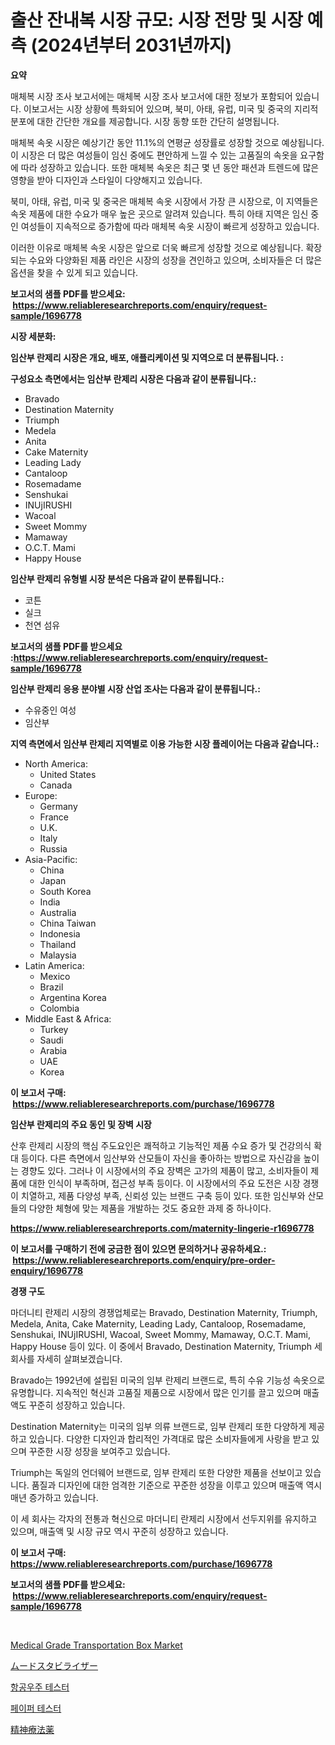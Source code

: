 <p><h1>출산 잔내복 시장 규모: 시장 전망 및 시장 예측 (2024년부터 2031년까지)</h1></p><p><strong>요약</strong></p>
<p><p>매체복 시장 조사 보고서에는 매체복 시장 조사 보고서에 대한 정보가 포함되어 있습니다. 이보고서는 시장 상황에 특화되어 있으며, 북미, 아태, 유럽, 미국 및 중국의 지리적 분포에 대한 간단한 개요를 제공합니다. 시장 동향 또한 간단히 설명됩니다.</p><p>매체복 속옷 시장은 예상기간 동안 11.1%의 연평균 성장률로 성장할 것으로 예상됩니다. 이 시장은 더 많은 여성들이 임신 중에도 편안하게 느낄 수 있는 고품질의 속옷을 요구함에 따라 성장하고 있습니다. 또한 매체복 속옷은 최근 몇 년 동안 패션과 트렌드에 많은 영향을 받아 디자인과 스타일이 다양해지고 있습니다.</p><p>북미, 아태, 유럽, 미국 및 중국은 매체복 속옷 시장에서 가장 큰 시장으로, 이 지역들은 속옷 제품에 대한 수요가 매우 높은 곳으로 알려져 있습니다. 특히 아태 지역은 임신 중인 여성들이 지속적으로 증가함에 따라 매체복 속옷 시장이 빠르게 성장하고 있습니다.</p><p>이러한 이유로 매체복 속옷 시장은 앞으로 더욱 빠르게 성장할 것으로 예상됩니다. 확장되는 수요와 다양화된 제품 라인은 시장의 성장을 견인하고 있으며, 소비자들은 더 많은 옵션을 찾을 수 있게 되고 있습니다.</p></p>
<p><strong>보고서의 샘플 PDF를 받으세요: &nbsp;<a href="https://www.reliableresearchreports.com/enquiry/request-sample/1696778">https://www.reliableresearchreports.com/enquiry/request-sample/1696778</a></strong></p>
<p><strong>시장 세분화:</strong></p>
<p><strong> 임산부 란제리 시장은 개요, 배포, 애플리케이션 및 지역으로 더 분류됩니다. :</strong></p>
<p><strong>구성요소 측면에서는 임산부 란제리 시장은 다음과 같이 분류됩니다.:</strong></p>
<p><ul><li>Bravado</li><li>Destination Maternity</li><li>Triumph</li><li>Medela</li><li>Anita</li><li>Cake Maternity</li><li>Leading Lady</li><li>Cantaloop</li><li>Rosemadame</li><li>Senshukai</li><li>INUjIRUSHI</li><li>Wacoal</li><li>Sweet Mommy</li><li>Mamaway</li><li>O.C.T. Mami</li><li>Happy House</li></ul></p>
<p><strong> 임산부 란제리 유형별 시장 분석은 다음과 같이 분류됩니다.:</strong></p>
<p><ul><li>코튼</li><li>실크</li><li>천연 섬유</li></ul></p>
<p><strong>보고서의 샘플 PDF를 받으세요 :<a href="https://www.reliableresearchreports.com/enquiry/request-sample/1696778">https://www.reliableresearchreports.com/enquiry/request-sample/1696778</a></strong></p>
<p><strong> 임산부 란제리 응용 분야별 시장 산업 조사는 다음과 같이 분류됩니다.:</strong></p>
<p><ul><li>수유중인 여성</li><li>임산부</li></ul></p>
<p><strong>지역 측면에서 임산부 란제리 지역별로 이용 가능한 시장 플레이어는 다음과 같습니다.:</strong></p>
<p><ul>
    <li>
        North America:
        <ul>
            <li>United States</li>
            <li>Canada</li>
        </ul>
    </li>
    <li>
        Europe:
        <ul>
            <li>Germany</li>
            <li>France</li>
            <li>U.K.</li>
            <li>Italy</li>
            <li>Russia</li>
        </ul>
    </li>
    <li>
        Asia-Pacific:
        <ul>
            <li>China</li>
            <li>Japan</li>
            <li>South Korea</li>
            <li>India</li>
            <li>Australia</li>
            <li>China Taiwan</li>
            <li>Indonesia</li>
            <li>Thailand</li>
            <li>Malaysia</li>
        </ul>
    </li>
    <li>
        Latin America:
        <ul>
            <li>Mexico</li>
            <li>Brazil</li>
            <li>Argentina Korea</li>
            <li>Colombia</li>
        </ul>
    </li>
    <li>
        Middle East & Africa:
        <ul>
            <li>Turkey</li>
            <li>Saudi</li>
            <li>Arabia</li>
            <li>UAE</li>
            <li>Korea</li>
        </ul>
    </li>
    </ul></p>
<p><strong>이 보고서 구매: &nbsp;<a href="https://www.reliableresearchreports.com/purchase/1696778">https://www.reliableresearchreports.com/purchase/1696778</a></strong></p>
<p><strong>임산부 란제리의 주요 동인 및 장벽 시장</strong></p>
<p><p>산후 란제리 시장의 핵심 주도요인은 쾌적하고 기능적인 제품 수요 증가 및 건강의식 확대 등이다. 다른 측면에서 임산부와 산모들이 자신을 좋아하는 방법으로 자신감을 높이는 경향도 있다. 그러나 이 시장에서의 주요 장벽은 고가의 제품이 많고, 소비자들이 제품에 대한 인식이 부족하며, 접근성 부족 등이다. 이 시장에서의 주요 도전은 시장 경쟁이 치열하고, 제품 다양성 부족, 신뢰성 있는 브랜드 구축 등이 있다. 또한 임신부와 산모들의 다양한 체형에 맞는 제품을 개발하는 것도 중요한 과제 중 하나이다.</p></p>
<p><strong><a href="https://www.reliableresearchreports.com/maternity-lingerie-r1696778">https://www.reliableresearchreports.com/maternity-lingerie-r1696778</a></strong></p>
<p><strong>이 보고서를 구매하기 전에 궁금한 점이 있으면 문의하거나 공유하세요.: &nbsp;<a href="https://www.reliableresearchreports.com/enquiry/pre-order-enquiry/1696778">https://www.reliableresearchreports.com/enquiry/pre-order-enquiry/1696778</a></strong></p>
<p><strong>경쟁 구도</strong></p>
<p><p>마더니티 란제리 시장의 경쟁업체로는 Bravado, Destination Maternity, Triumph, Medela, Anita, Cake Maternity, Leading Lady, Cantaloop, Rosemadame, Senshukai, INUjIRUSHI, Wacoal, Sweet Mommy, Mamaway, O.C.T. Mami, Happy House 등이 있다. 이 중에서 Bravado, Destination Maternity, Triumph 세 회사를 자세히 살펴보겠습니다.</p><p>Bravado는 1992년에 설립된 미국의 임부 란제리 브랜드로, 특히 수유 기능성 속옷으로 유명합니다. 지속적인 혁신과 고품질 제품으로 시장에서 많은 인기를 끌고 있으며 매출액도 꾸준히 성장하고 있습니다.</p><p>Destination Maternity는 미국의 임부 의류 브랜드로, 임부 란제리 또한 다양하게 제공하고 있습니다. 다양한 디자인과 합리적인 가격대로 많은 소비자들에게 사랑을 받고 있으며 꾸준한 시장 성장을 보여주고 있습니다.</p><p>Triumph는 독일의 언더웨어 브랜드로, 임부 란제리 또한 다양한 제품을 선보이고 있습니다. 품질과 디자인에 대한 엄격한 기준으로 꾸준한 성장을 이루고 있으며 매출액 역시 매년 증가하고 있습니다.</p><p>이 세 회사는 각자의 전통과 혁신으로 마더니티 란제리 시장에서 선두지위를 유지하고 있으며, 매출액 및 시장 규모 역시 꾸준히 성장하고 있습니다.</p></p>
<p><strong>이 보고서 구매: &nbsp; <a href="https://www.reliableresearchreports.com/purchase/1696778">https://www.reliableresearchreports.com/purchase/1696778</a></strong></p>
<p><strong>보고서의 샘플 PDF를 받으세요: &nbsp;<a href="https://www.reliableresearchreports.com/enquiry/request-sample/1696778">https://www.reliableresearchreports.com/enquiry/request-sample/1696778</a></strong><strong></strong></p>
<p>&nbsp;</p>
<p><p><a href="https://github.com/Sinjinluong3e0awx2m195k76/Market-Research-Report-List-2/blob/main/medical-grade-transportation-box-market.md">Medical Grade Transportation Box Market</a></p><p><a href="https://medium.com/@elishelacruz56456/%E3%83%A0%E3%83%BC%E3%83%89%E5%AE%89%E5%AE%9A%E5%89%A4%E5%B8%82%E5%A0%B4%E3%81%AF-%E5%B8%82%E5%A0%B4%E3%82%B7%E3%82%A7%E3%82%A2-%E3%82%B5%E3%82%A4%E3%82%BA-2031%E5%B9%B4%E3%81%BE%E3%81%A7%E3%81%AE%E4%BA%88%E6%B8%AC%E3%81%AB%E7%84%A6%E7%82%B9%E3%82%92%E5%BD%93%E3%81%A6%E3%81%A6%E3%81%84%E3%81%BE%E3%81%99-3ab8bf96542b">ムードスタビライザー</a></p><p><a href="https://medium.com/@fredajerde/2024%EB%85%84%EB%B6%80%ED%84%B0-2031%EB%85%84%EA%B9%8C%EC%A7%80%EC%9D%98-%EA%B8%B0%EA%B0%84%EC%9D%84-%EB%8C%80%EC%83%81%EC%9C%BC%EB%A1%9C-%ED%95%9C-%ED%95%AD%EA%B3%B5%EC%9A%B0%EC%A3%BC-%EC%8B%9C%ED%97%98%EA%B8%B0-%EC%8B%9C%EC%9E%A5-%EB%B6%84%EC%84%9D-%EB%B0%8F-%ED%81%AC%EA%B8%B0-%EC%98%88%EC%B8%A1-f37a0d702e6f">항공우주 테스터</a></p><p><a href="https://medium.com/@sophieinleeds/%ED%8E%98%EC%9D%B4%ED%8D%BC-%ED%85%8C%EC%8A%A4%ED%8A%B8-%EC%8B%9C%EC%9E%A5-%EC%8B%9C%EC%9E%A5-cagr-%EC%8B%9C%EC%9E%A5-%ED%8A%B8%EB%A0%8C%EB%93%9C-%EB%B0%8F-%EC%84%B1%EC%9E%A5-%EC%A0%84%EB%9E%B5%EC%97%90-%EB%8C%80%ED%95%9C-%ED%86%B5%EC%B0%B0%EB%A0%A5-88a8d96bafc3">페이퍼 테스터</a></p><p><a href="https://medium.com/@alliegrater55/%E7%B2%BE%E7%A5%9E%E7%99%82%E6%B3%95%E8%96%AC%E5%B8%82%E5%A0%B4%E3%83%AC%E3%83%9D%E3%83%BC%E3%83%88%E3%81%AF-%E3%81%93%E3%81%AE%E5%B8%82%E5%A0%B4%E3%81%AE%E6%9C%80%E6%96%B0%E3%81%AE%E3%83%88%E3%83%AC%E3%83%B3%E3%83%89%E3%81%A8%E6%88%90%E9%95%B7%E6%A9%9F%E4%BC%9A%E3%82%92%E6%98%8E%E3%82%89%E3%81%8B%E3%81%AB%E3%81%97%E3%81%A6%E3%81%84%E3%81%BE%E3%81%99-ca05a8be574f">精神療法薬</a></p></p>